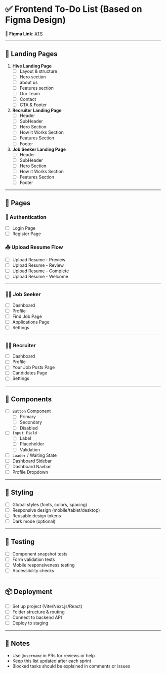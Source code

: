 # ✅ Frontend To-Do List (Based on Figma Design)

📌 **Figma Link**: [ATS](https://www.figma.com/design/mN8nGYXa9HNn1Yip4ttBLv/AI-Powered-ATS?node-id=0-1&t=4JUEvG0wDOPC7NWy-1)

---

## 🚀 Landing Pages

1. **Hive Landing Page**
   - [ ] Layout & structure
   - [ ] Hero section
   - [ ] about us
   - [ ] Features section
   - [ ] Our Team
   - [ ] Contact
   - [ ] CTA & Footer

2. **Recruiter Landing Page**
   - [ ] Header
   - [ ] SubHeader
   - [ ] Hero Section
   - [ ] How it Works Section
   - [ ] Features Section
   - [ ] Footer

3. **Job Seeker Landing Page**
   - [ ] Header
   - [ ] SubHeader
   - [ ] Hero Section
   - [ ] How it Works Section
   - [ ] Features Section
   - [ ] Footer

---

## 📄 Pages

### 🔐 Authentication
- [ ] Login Page
- [ ] Register Page

### 📤 Upload Resume Flow
- [ ] Upload Resume - Preview
- [ ] Upload Resume - Review
- [ ] Upload Resume - Complete
- [ ] Upload Resume - Welcome

---

### 🧑‍💼 Job Seeker
- [ ] Dashboard
- [ ] Profile
- [ ] Find Job Page
- [ ] Applications Page
- [ ] Settings

---

### 🧑‍💼 Recruiter
- [ ] Dashboard
- [ ] Profile
- [ ] Your Job Posts Page
- [ ] Candidates Page
- [ ] Settings

---

## 🧩 Components

- [ ] `Button` Component  
  - [ ] Primary  
  - [ ] Secondary  
  - [ ] Disabled  

- [ ] `Input Field`  
  - [ ] Label  
  - [ ] Placeholder  
  - [ ] Validation  

- [ ] `Loader` / Waiting State  
- [ ] Dashboard Sidebar  
- [ ] Dashboard Navbar  
- [ ] Profile Dropdown

---

## 🎨 Styling

- [ ] Global styles (fonts, colors, spacing)
- [ ] Responsive design (mobile/tablet/desktop)
- [ ] Reusable design tokens
- [ ] Dark mode (optional)

---

## 🧪 Testing

- [ ] Component snapshot tests
- [ ] Form validation tests
- [ ] Mobile responsiveness testing
- [ ] Accessibility checks

---

## 📦 Deployment

- [ ] Set up project (Vite/Next.js/React)
- [ ] Folder structure & routing
- [ ] Connect to backend API
- [ ] Deploy to staging

---

## 📝 Notes

- Use `@username` in PRs for reviews or help
- Keep this list updated after each sprint
- Blocked tasks should be explained in comments or issues

